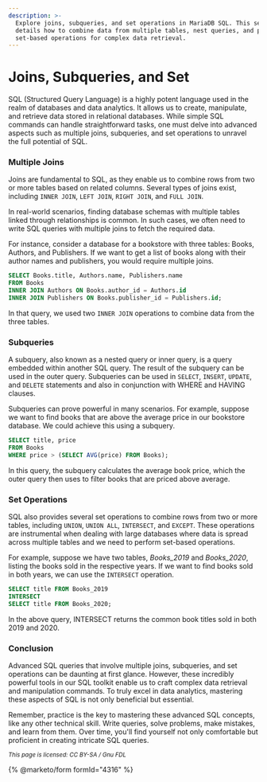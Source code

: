 ```yaml
---
description: >-
  Explore joins, subqueries, and set operations in MariaDB SQL. This section
  details how to combine data from multiple tables, nest queries, and perform
  set-based operations for complex data retrieval.
---
```


# Joins, Subqueries, and Set

SQL (Structured Query Language) is a highly potent language used in the realm of databases and data analytics. It allows us to create, manipulate, and retrieve data stored in relational databases. While simple SQL commands can handle straightforward tasks, one must delve into advanced aspects such as multiple joins, subqueries, and set operations to unravel the full potential of SQL.

### Multiple Joins

Joins are fundamental to SQL, as they enable us to combine rows from two or more tables based on related columns. Several types of joins exist, including `INNER JOIN`, `LEFT JOIN`, `RIGHT JOIN`, and `FULL JOIN`.

In real-world scenarios, finding database schemas with multiple tables linked through relationships is common. In such cases, we often need to write SQL queries with multiple joins to fetch the required data.

For instance, consider a database for a bookstore with three tables: Books, Authors, and Publishers. If we want to get a list of books along with their author names and publishers, you would require multiple joins.

```sql
SELECT Books.title, Authors.name, Publishers.name
FROM Books
INNER JOIN Authors ON Books.author_id = Authors.id
INNER JOIN Publishers ON Books.publisher_id = Publishers.id;
```

In that query, we used two `INNER JOIN` operations to combine data from the three tables.

### Subqueries

A subquery, also known as a nested query or inner query, is a query embedded within another SQL query. The result of the subquery can be used in the outer query. Subqueries can be used in `SELECT`, `INSERT`, `UPDATE`, and `DELETE` statements and also in conjunction with WHERE and HAVING clauses.

Subqueries can prove powerful in many scenarios. For example, suppose we want to find books that are above the average price in our bookstore database. We could achieve this using a subquery.

```sql
SELECT title, price
FROM Books
WHERE price > (SELECT AVG(price) FROM Books);
```

In this query, the subquery calculates the average book price, which the outer query then uses to filter books that are priced above average.

### Set Operations

SQL also provides several set operations to combine rows from two or more tables, including `UNION`, `UNION ALL`, `INTERSECT`, and `EXCEPT`. These operations are instrumental when dealing with large databases where data is spread across multiple tables and we need to perform set-based operations.

For example, suppose we have two tables, _Books\_2019_ and _Books\_2020_, listing the books sold in the respective years. If we want to find books sold in both years, we can use the `INTERSECT` operation.

```sql
SELECT title FROM Books_2019
INTERSECT
SELECT title FROM Books_2020;
```

In the above query, INTERSECT returns the common book titles sold in both 2019 and 2020.

### Conclusion

Advanced SQL queries that involve multiple joins, subqueries, and set operations can be daunting at first glance. However, these incredibly powerful tools in our SQL toolkit enable us to craft complex data retrieval and manipulation commands. To truly excel in data analytics, mastering these aspects of SQL is not only beneficial but essential.

Remember, practice is the key to mastering these advanced SQL concepts, like any other technical skill. Write queries, solve problems, make mistakes, and learn from them. Over time, you'll find yourself not only comfortable but proficient in creating intricate SQL queries.

<sub>_This page is licensed: CC BY-SA / Gnu FDL_</sub>

{% @marketo/form formId="4316" %}
